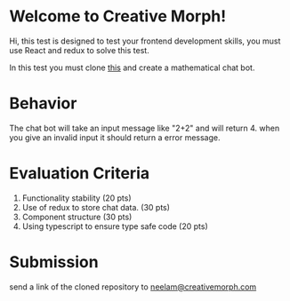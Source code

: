 # Welcome to Creative Morph!

Hi, this test is designed to test your frontend development skills, you must use   React and redux to solve this test.

In this test you must clone [this](https://github.com/wasifale/cm-react-test) and create a mathematical chat bot.

# Behavior
The chat bot will take an input message like "2+2" and will return 4. when you give an invalid input it should return a error message.

# Evaluation Criteria
1. Functionality stability (20 pts)
2. Use of redux to store chat data. (30 pts)
3. Component structure (30 pts)
4. Using typescript to ensure type safe code (20 pts)


# Submission
send a link of the cloned repository to neelam@creativemorph.com
